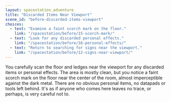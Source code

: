 ```yaml
---
layout: spacestation_adventure
title: "Discarded Items Near Viewport"
scene_id: "before-discarded-items-viewport"
choices:
  - text: "Examine a faint scorch mark on the floor."
    link: "/spacestation/before/15-scorch-mark/"
  - text: "Look for any discarded personal effects."
    link: "/spacestation/before/16-personal-effects/"
  - text: "Return to searching for signs near the viewport."
    link: "/spacestation/before/12-signs-near-viewport/"
---
```


You carefully scan the floor and ledges near the viewport for any discarded items or personal effects. The area is mostly clean, but you notice a faint scorch mark on the floor near the center of the room, almost imperceptible against the dark metal. There are no obvious personal items, no datapads or tools left behind. It's as if anyone who comes here leaves no trace, or perhaps, is very careful not to.
